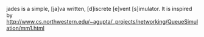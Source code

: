 jades is a simple, [ja]va written, [d]iscrete [e]vent [s]imulator.
It is inspired by http://www.cs.northwestern.edu/~agupta/_projects/networking/QueueSimulation/mm1.html